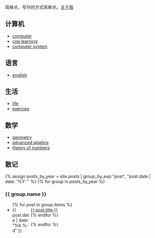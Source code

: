 简单点，写作的方式简单点。[关于我](/about)

## 计算机

- [computer](/computer)
- [cpp learning](/cpp-learning)
- [computer system](/OS)

## 语言

- [english](/english)

## 生活

- [life](/life)
- [exercise](/exercise)

## 数学

- [geometry](/geometry)
- [advanced algebra](/algebra)
- [theory of numbers](/theory-of-numbers)

## 散记 

{% assign posts_by_year = site.posts | group_by_exp:"post", "post.date | date: '%Y' " %}
{% for group in posts_by_year %}

<h3>{{ group.name }}</h3>
<ul>
    {% for post in group.items %}
    <li><div style="width:60px;float:left;">{{ post.date | date: "%b %-d" }}</div> <a href="{{ site.baseurl }}{{ post.url }}">{{ post.title }}</a></li>
    {% endfor %}
</ul>
{% endfor %}